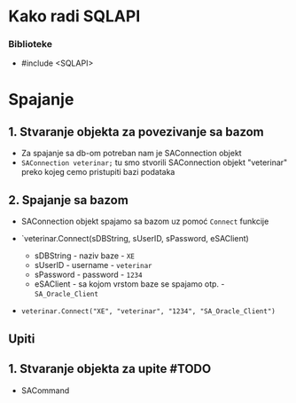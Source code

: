 # Kako radi SQLAPI

### Biblioteke
- #include \<SQLAPI\>

# Spajanje

## 1. Stvaranje objekta za povezivanje sa bazom

- Za spajanje sa db-om potreban nam je SAConnection objekt
- `SAConnection veterinar;` tu smo stvorili SAConnection objekt "veterinar" preko kojeg cemo pristupiti bazi podataka

## 2. Spajanje sa bazom

- SAConnection objekt spajamo sa bazom uz pomoć `Connect` funkcije
- `veterinar.Connect(sDBString, sUserID, sPassword, eSAClient)
  - sDBString - naziv baze  - `XE`
  - sUserID   - username    - `veterinar`
  - sPassword - password    - `1234`
  - eSAClient - sa kojom vrstom baze se spajamo otp. - `SA_Oracle_Client`

- `veterinar.Connect("XE", "veterinar", "1234", "SA_Oracle_Client")`

## Upiti

## 1. Stvaranje objekta za upite #TODO

- SACommand
